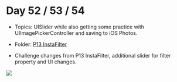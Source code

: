 # Day 52 / 53 / 54

- Topics: UISlider while also getting some practice with UIImagePickerController and saving to iOS Photos.

- Folder: [P13 InstaFilter](https://github.com/JulesMoorhouse/100DaysOfSwift/tree/master/P13%20InstaFilter/InstaFilter)

- Challenge changes from P13 InstaFilter, additional slider for filter property and UI changes.

<img src="../Images/day52-p13.gif">
